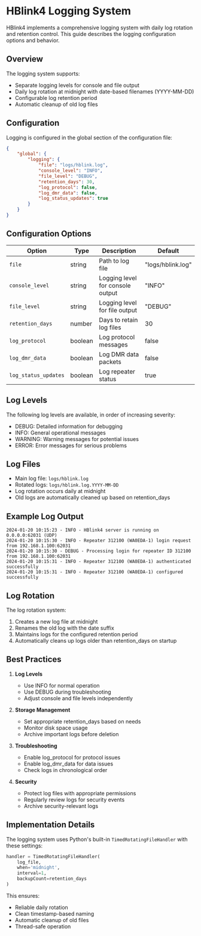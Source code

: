 # HBlink4 Logging System

HBlink4 implements a comprehensive logging system with daily log rotation and retention control. This guide describes the logging configuration options and behavior.

## Overview

The logging system supports:
- Separate logging levels for console and file output
- Daily log rotation at midnight with date-based filenames (YYYY-MM-DD)
- Configurable log retention period
- Automatic cleanup of old log files

## Configuration

Logging is configured in the global section of the configuration file:

```json
{
    "global": {
        "logging": {
            "file": "logs/hblink.log",
            "console_level": "INFO",
            "file_level": "DEBUG",
            "retention_days": 30,
            "log_protocol": false,
            "log_dmr_data": false,
            "log_status_updates": true
        }
    }
}
```

## Configuration Options

| Option | Type | Description | Default |
|--------|------|-------------|---------|
| `file` | string | Path to log file | "logs/hblink.log" |
| `console_level` | string | Logging level for console output | "INFO" |
| `file_level` | string | Logging level for file output | "DEBUG" |
| `retention_days` | number | Days to retain log files | 30 |
| `log_protocol` | boolean | Log protocol messages | false |
| `log_dmr_data` | boolean | Log DMR data packets | false |
| `log_status_updates` | boolean | Log repeater status | true |

## Log Levels

The following log levels are available, in order of increasing severity:
- DEBUG: Detailed information for debugging
- INFO: General operational messages
- WARNING: Warning messages for potential issues
- ERROR: Error messages for serious problems

## Log Files

- Main log file: `logs/hblink.log`
- Rotated logs: `logs/hblink.log.YYYY-MM-DD`
- Log rotation occurs daily at midnight
- Old logs are automatically cleaned up based on retention_days

## Example Log Output

```
2024-01-20 10:15:23 - INFO - HBlink4 server is running on 0.0.0.0:62031 (UDP)
2024-01-20 10:15:30 - INFO - Repeater 312100 (WA0EDA-1) login request from 192.168.1.100:62031
2024-01-20 10:15:30 - DEBUG - Processing login for repeater ID 312100 from 192.168.1.100:62031
2024-01-20 10:15:31 - INFO - Repeater 312100 (WA0EDA-1) authenticated successfully
2024-01-20 10:15:31 - INFO - Repeater 312100 (WA0EDA-1) configured successfully
```

## Log Rotation

The log rotation system:
1. Creates a new log file at midnight
2. Renames the old log with the date suffix
3. Maintains logs for the configured retention period
4. Automatically cleans up logs older than retention_days on startup

## Best Practices

1. **Log Levels**
   - Use INFO for normal operation
   - Use DEBUG during troubleshooting
   - Adjust console and file levels independently

2. **Storage Management**
   - Set appropriate retention_days based on needs
   - Monitor disk space usage
   - Archive important logs before deletion

3. **Troubleshooting**
   - Enable log_protocol for protocol issues
   - Enable log_dmr_data for data issues
   - Check logs in chronological order

4. **Security**
   - Protect log files with appropriate permissions
   - Regularly review logs for security events
   - Archive security-relevant logs

## Implementation Details

The logging system uses Python's built-in `TimedRotatingFileHandler` with these settings:

```python
handler = TimedRotatingFileHandler(
    log_file,
    when='midnight',
    interval=1,
    backupCount=retention_days
)
```

This ensures:
- Reliable daily rotation
- Clean timestamp-based naming
- Automatic cleanup of old files
- Thread-safe operation

